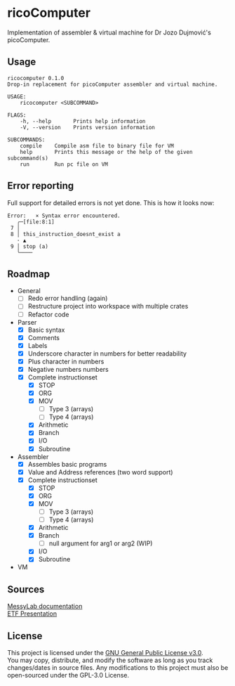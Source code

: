 # ricoComputer

Implementation of assembler & virtual machine for Dr Jozo Dujmović's picoComputer. 

## Usage

```
ricocomputer 0.1.0
Drop-in replacement for picoComputer assembler and virtual machine.

USAGE:
    ricocomputer <SUBCOMMAND>

FLAGS:
    -h, --help       Prints help information
    -V, --version    Prints version information

SUBCOMMANDS:
    compile    Compile asm file to binary file for VM
    help       Prints this message or the help of the given subcommand(s)
    run        Run pc file on VM
```

## Error reporting
Full support for detailed errors is not yet done. This is how it looks now:
```
Error:   × Syntax error encountered.
   ╭─[file:8:1]
 7 │ 
 8 │ this_instruction_doesnt_exist a
   · ▲
 9 │ stop (a)
   ╰────
```

## Roadmap

- General
    - [ ] Redo error handling (again)
    - [ ] Restructure project into workspace with multiple crates
    - [ ] Refactor code
- Parser
    - [x] Basic syntax
    - [x] Comments
    - [x] Labels
    - [x] Underscore character in numbers for better readability
    - [x] Plus character in numbers
    - [x] Negative numbers numbers
    - [x] Complete instructionset
        - [x] STOP
        - [x] ORG
        - [x] MOV
            - [ ] Type 3 (arrays)
            - [ ] Type 4 (arrays)
        - [x] Arithmetic
        - [x] Branch
        - [x] I/O
        - [x] Subroutine
- Assembler
    - [x] Assembles basic programs
    - [x] Value and Address references (two word support)
    - [x] Complete instructionset
        - [x] STOP
        - [x] ORG
        - [x] MOV
            - [ ] Type 3 (arrays)
            - [ ] Type 4 (arrays)
        - [x] Arithmetic
        - [x] Branch
            - [ ] null argument for arg1 or arg2 (WIP)
        - [x] I/O
        - [x] Subroutine
- VM

## Sources

[MessyLab documentation](https://messylab.com/pico/)  
[ETF Presentation](https://rti.etf.bg.ac.rs/rti/ir1p1/materijali/predavanja/P1_2_pico_computer.pdf)

## License

This project is licensed under the [GNU General Public License v3.0](LICENSE).  
You may copy, distribute, and modify the software as long as you track changes/dates in source files. Any modifications to this project must also be open-sourced under the GPL-3.0 License.
